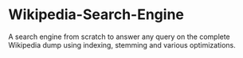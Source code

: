 # Wikipedia-Search-Engine
A search engine from scratch to answer any query on the complete Wikipedia dump using indexing,  stemming and various optimizations.
